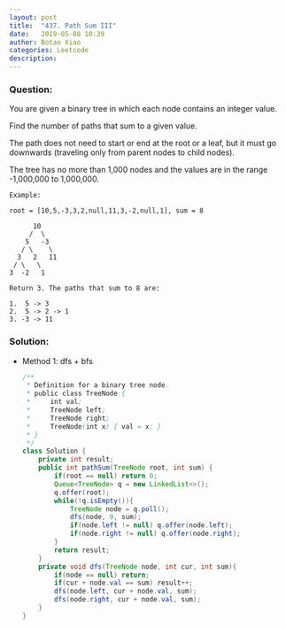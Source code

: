 ```yaml
---
layout: post
title:  "437. Path Sum III"
date:   2019-05-08 10:39
author: Botao Xiao
categories: Leetcode
description:
---
```

### Question:
You are given a binary tree in which each node contains an integer value.

Find the number of paths that sum to a given value.

The path does not need to start or end at the root or a leaf, but it must go downwards (traveling only from parent nodes to child nodes).

The tree has no more than 1,000 nodes and the values are in the range -1,000,000 to 1,000,000.

```
Example:

root = [10,5,-3,3,2,null,11,3,-2,null,1], sum = 8

      10
     /  \
    5   -3
   / \    \
  3   2   11
 / \   \
3  -2   1

Return 3. The paths that sum to 8 are:

1.  5 -> 3
2.  5 -> 2 -> 1
3. -3 -> 11
```


### Solution:
* Method 1: dfs + bfs
    ```Java
    /**
     * Definition for a binary tree node.
     * public class TreeNode {
     *     int val;
     *     TreeNode left;
     *     TreeNode right;
     *     TreeNode(int x) { val = x; }
     * }
     */
    class Solution {
        private int result;
        public int pathSum(TreeNode root, int sum) {
            if(root == null) return 0;
            Queue<TreeNode> q = new LinkedList<>();
            q.offer(root);
            while(!q.isEmpty()){
                TreeNode node = q.poll();
                dfs(node, 0, sum);
                if(node.left != null) q.offer(node.left);
                if(node.right != null) q.offer(node.right);
            }
            return result;
        }
        private void dfs(TreeNode node, int cur, int sum){
            if(node == null) return;
            if(cur + node.val == sum) result++;
            dfs(node.left, cur + node.val, sum);
            dfs(node.right, cur + node.val, sum);
        }
    }
    ```
   